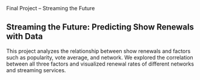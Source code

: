 <!DOCTYPE html>
<html lang="en">
<head>
  Final Project – Streaming the Future
</head>
</body>

  <main>
    <section>
      <h2>Streaming the Future: Predicting Show Renewals with Data</h2>
      <p>
        This project analyzes the relationship between show renewals and factors such as popularity, vote average, and network. 
        We explored the correlation between all three factors and visualized renewal rates of different networks and streaming services.
      </p>
  </main>
</body>
</html>
